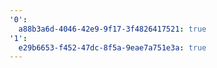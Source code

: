 ```yaml
---
'0':
  a88b3a6d-4046-42e9-9f17-3f4826417521: true
'1':
  e29b6653-f452-47dc-8f5a-9eae7a751e3a: true
---
```

